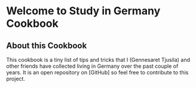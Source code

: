 # Welcome to Study in Germany Cookbook

## About this Cookbook

This cookbook is a tiny list of tips and tricks that I (Gennesaret Tjusila) and other friends have collected living in Germany over the past couple of years. It is an open repository on [GitHub] so feel free to contribute to this project.